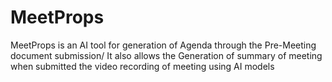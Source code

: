 # MeetProps
MeetProps is an AI tool for generation of Agenda through the Pre-Meeting document submission/ It also allows the Generation of summary of meeting when submitted the video recording of meeting using AI models

